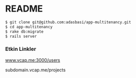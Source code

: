 # README

```bash
$ git clone git@github.com:adasbasi/app-multitenancy.git
$ cd app-multitenancy
$ rake db:migrate
$ rails server
```

### Etkin Linkler

www.vcap.me:3000/users

subdomain.vcap.me/projects
